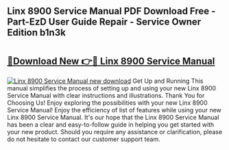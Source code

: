 ## Linx 8900 Service Manual PDF Download Free - Part-EzD User Guide Repair - Service Owner Edition b1n3k

# <h2><a href="http://bc15644.oget.top/?id=Linx+8900+Service+Manual">🔗Download New 👉🔴 Linx 8900 Service Manual</a></h2>

[![Linx 8900 Service Manual new download](https://i.imgur.com/5g1atiW.png)](http://bc15644.oget.top/?id=Linx+8900+Service+Manual)
Get Up and Running This manual simplifies the process of setting up and using your new Linx 8900 Service Manual with clear instructions and illustrations. Thank You for Choosing Us! Enjoy exploring the possibilities with your new Linx 8900 Service Manual! Enjoy the efficiency of list of features while using your new Linx 8900 Service Manual. It's our hope that the Linx 8900 Service Manual has been a clear and easy-to-follow guide in helping you get started with your new product. Should you require any assistance or clarification, please do not hesitate to contact our customer support team.
